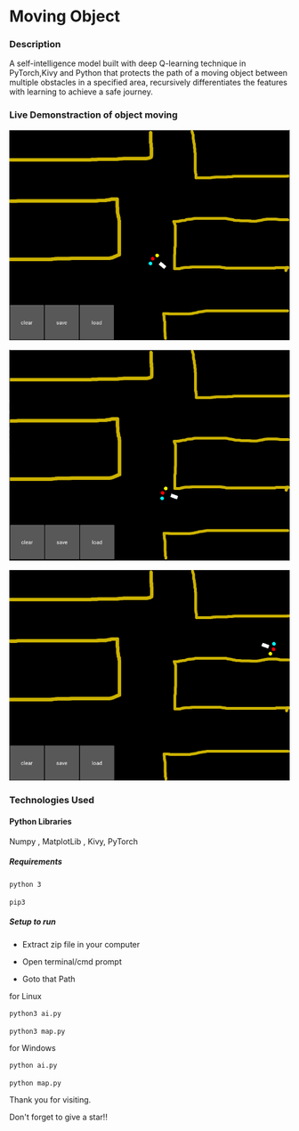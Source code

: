 # Moving Object

### Description
A self-intelligence model built with deep Q-learning technique in PyTorch,Kivy and Python that protects the path of a moving object between multiple obstacles in a specified area, recursively differentiates the features with learning to achieve a safe journey. 

### Live Demonstraction of object moving
<p align="center">
  <img src="https://github.com/RANJEET16520/Moving-Object/blob/master/image/Pic1.png"/>
</p>
<p align="center">
  <img src="https://github.com/RANJEET16520/Moving-Object/blob/master/image/Pic2.png"/>
</p>
<p align="center">
  <img src="https://github.com/RANJEET16520/Moving-Object/blob/master/image/Pic3.png"/>
</p>


### Technologies Used

#### Python Libraries
Numpy , MatplotLib , Kivy, PyTorch

##### Requirements
```
python 3

pip3
```

##### Setup to run

+ Extract zip file in your computer

+ Open terminal/cmd prompt

+ Goto that Path

for Linux
```
python3 ai.py

python3 map.py
```
for Windows
```
python ai.py

python map.py
```

Thank you for visiting.

Don't forget to give a star!!

